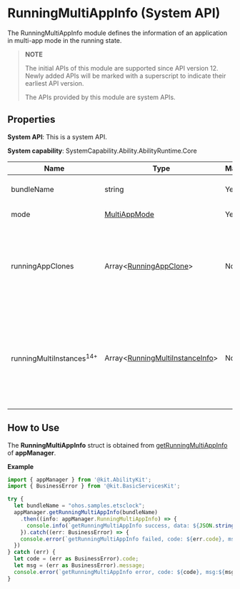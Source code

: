 # RunningMultiAppInfo (System API)

The RunningMultiAppInfo module defines the information of an application in multi-app mode in the running state.

> **NOTE**
> 
> The initial APIs of this module are supported since API version 12. Newly added APIs will be marked with a superscript to indicate their earliest API version.
>
> The APIs provided by this module are system APIs.

## Properties

**System API**: This is a system API.

**System capability**: SystemCapability.Ability.AbilityRuntime.Core

| Name                     | Type  | Mandatory | Description      |
| ------------------------- | ------ | ---- | --------- |
| bundleName | string | Yes | Bundle name of the application.|
| mode | [MultiAppMode](js-apis-inner-application-multiAppMode-sys.md) | Yes  | Multi-app mode.|
| runningAppClones | Array<[RunningAppClone](js-apis-inner-application-runningAppClone-sys.md)> | No | Information about application clones with the specific bundle name in the running state.|
| runningMultiInstances<sup>14+</sup> | Array<[RunningMultiInstanceInfo](js-apis-inner-application-runningMultiInstanceInfo-sys.md)> | No | Information about a multi-instance application with the specific bundle name in the running state.|

## How to Use

The **RunningMultiAppInfo** struct is obtained from [getRunningMultiAppInfo](js-apis-app-ability-appManager-sys.md#appmanagergetrunningmultiappinfo12) of **appManager**.

**Example**

```ts
import { appManager } from '@kit.AbilityKit';
import { BusinessError } from '@kit.BasicServicesKit';

try {
  let bundleName = "ohos.samples.etsclock";
  appManager.getRunningMultiAppInfo(bundleName)
    .then((info: appManager.RunningMultiAppInfo) => {
      console.info(`getRunningMultiAppInfo success, data: ${JSON.stringify(info)}`);
    }).catch((err: BusinessError) => {
    console.error(`getRunningMultiAppInfo failed, code: ${err.code}, msg:${err.message}`);
  })
} catch (err) {
  let code = (err as BusinessError).code;
  let msg = (err as BusinessError).message;
  console.error(`getRunningMultiAppInfo error, code: ${code}, msg:${msg}`);
}
```
